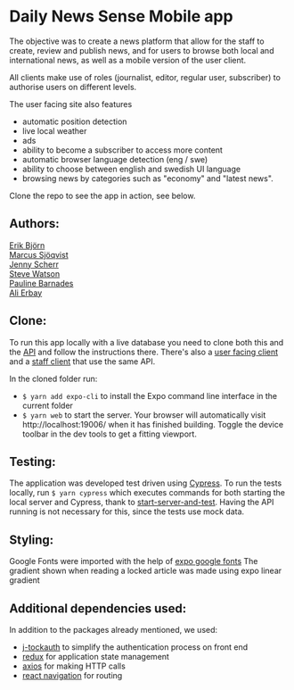 # Daily News Sense Mobile app


The objective was to create a news platform that allow for the staff to create, review and publish news, and for users to browse both local and international news, as well as a mobile version of the user client.

All clients make use of roles (journalist, editor, regular user, subscriber) to authorise users on different levels.

The user facing site also features 
* automatic position detection
* live local weather
* ads 
* ability to become a subscriber to access more content
* automatic browser language detection (eng / swe)
* ability to choose between english and swedish UI language
* browsing news by categories such as "economy" and "latest news".

Clone the repo to see the app in action, see below.

## Authors:

[Erik Björn](https://github.com/erikbjoern)  
[Marcus Sjöqvist](https://github.com/viamarcus)  
[Jenny Scherr](https://github.com/jysmys)  
[Steve Watson](https://github.com/designerofthing)  
[Pauline Barnades](https://github.com/PaulineBA)  
[Ali Erbay](https://github.com/kermit-klein)  

## Clone:

To run this app locally with a live database you need to clone both this and the [API](https://github.com/kermit-klein/newsroom_api-april-2020) and follow the instructions there. There's also a [user facing client](https://github.com/kermit-klein/newsroom_client-april-2020) and a [staff client](https://github.com/kermit-klein/newsroom_client-april-2020) that use the same API.

In the cloned folder run:
* `$ yarn add expo-cli` to install the Expo command line interface in the current folder
* `$ yarn web` to start the server. Your browser will automatically visit http://localhost:19006/ when it has finished building. Toggle the device toolbar in the dev tools to get a fitting viewport.

## Testing:

The application was developed test driven using [Cypress](https://cypress.io). To run the tests locally, run `$ yarn cypress` which executes commands for both starting the local server and Cypress, thank to [start-server-and-test](https://github.com/bahmutov/start-server-and-test#readme). Having the API running is not necessary for this, since the tests use mock data.

## Styling:

Google Fonts were imported with the help of [expo google fonts](https://github.com/expo/google-fonts#readme)
The gradient shown when reading a locked article was made using expo linear gradient

## Additional dependencies used:

In addition to the packages already mentioned, we used:
* [j-tockauth](https://github.com/Eth3rnit3/j-tockauth#readme) to simplify the authentication process on front end
* [redux](https://redux.js.org/introduction/getting-started) for application state management
* [axios](https://github.com/axios/axios#readme) for making HTTP calls
* [react navigation](https://reactnavigation.org/) for routing


